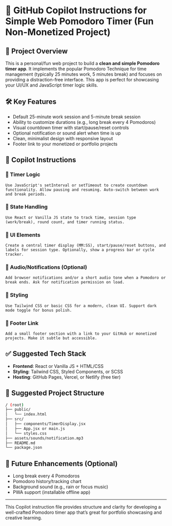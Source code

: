 # 🧠 GitHub Copilot Instructions for Simple Web Pomodoro Timer (Fun Non-Monetized Project)

## 📌 Project Overview
This is a personal/fun web project to build a **clean and simple Pomodoro timer app**. It implements the popular Pomodoro Technique for time management (typically 25 minutes work, 5 minutes break) and focuses on providing a distraction-free interface. This app is perfect for showcasing your UI/UX and JavaScript timer logic skills.

## 🛠️ Key Features
- Default 25-minute work session and 5-minute break session
- Ability to customize durations (e.g., long break every 4 Pomodoros)
- Visual countdown timer with start/pause/reset controls
- Optional notification or sound alert when time is up
- Clean, minimalist design with responsive layout
- Footer link to your monetized or portfolio projects

## 🧭 Copilot Instructions
### 🔹 Timer Logic
```plaintext
Use JavaScript's setInterval or setTimeout to create countdown functionality. Allow pausing and resuming. Auto-switch between work and break periods.
```

### 🔹 State Handling
```plaintext
Use React or Vanilla JS state to track time, session type (work/break), round count, and timer running status.
```

### 🔹 UI Elements
```plaintext
Create a central timer display (MM:SS), start/pause/reset buttons, and labels for session type. Optionally, show a progress bar or cycle tracker.
```

### 🔹 Audio/Notifications (Optional)
```plaintext
Add browser notifications and/or a short audio tone when a Pomodoro or break ends. Ask for notification permission on load.
```

### 🔹 Styling
```plaintext
Use Tailwind CSS or basic CSS for a modern, clean UI. Support dark mode toggle for bonus polish.
```

### 🔹 Footer Link
```plaintext
Add a small footer section with a link to your GitHub or monetized projects. Make it subtle but accessible.
```

## ✅ Suggested Tech Stack
- **Frontend**: React or Vanilla JS + HTML/CSS
- **Styling**: Tailwind CSS, Styled Components, or SCSS
- **Hosting**: GitHub Pages, Vercel, or Netlify (free tier)

## 📁 Suggested Project Structure
```bash
/ (root)
├── public/
│   └── index.html
├── src/
│   ├── components/TimerDisplay.jsx
│   ├── App.jsx or main.js
│   └── styles.css
├── assets/sounds/notification.mp3
├── README.md
└── package.json
```

## 🔗 Future Enhancements (Optional)
- Long break every 4 Pomodoros
- Pomodoro history/tracking chart
- Background sound (e.g., rain or focus music)
- PWA support (installable offline app)

---
This Copilot instruction file provides structure and clarity for developing a well-crafted Pomodoro timer app that’s great for portfolio showcasing and creative learning.